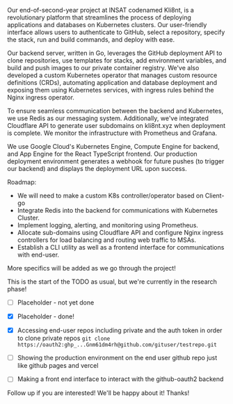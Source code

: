 Our end-of-second-year project at INSAT codenamed Kli8nt, is a revolutionary platform that streamlines the process of deploying applications and databases on Kubernetes clusters. Our user-friendly interface allows users to authenticate to GitHub, select a repository, specify the stack, run and build commands, and deploy with ease.

Our backend server, written in Go, leverages the GitHub deployment API to clone repositories, use templates for stacks, add environment variables, and build and push images to our private container registry. We've also developed a custom Kubernetes operator that manages custom resource definitions (CRDs), automating application and database deployment and exposing them using Kubernetes services, with ingress rules behind the Nginx ingress operator.

To ensure seamless communication between the backend and Kubernetes, we use Redis as our messaging system. Additionally, we've integrated Cloudflare API to generate user subdomains on kli8nt.xyz when deployment is complete. We monitor the infrastructure with Prometheus and Grafana.

We use Google Cloud's Kubernetes Engine, Compute Engine for backend, and App Engine for the React TypeScript frontend. Our production deployment environment generates a webhook for future pushes (to trigger our backend) and displays the deployment URL upon success.

Roadmap:

- We will need to make a custom K8s controller/operator based on Client-go
- Integrate Redis into the backend for communications with Kubernetes Cluster.
- Implement logging, alerting, and monitoring using Prometheus.
- Allocate sub-domains using Cloudflare API and configure Nginx ingress controllers for load balancing and routing web traffic to MSAs.
- Establish a CLI utility as well as a frontend interface for communications with end-user.

More specifics will be added as we go through the project!

This is the start of the TODO as usual, but we're currently in the research phase!

- [ ] Placeholder - not yet done
- [x] Placeholder - done!

- [x] Accessing end-user repos including private and the auth token in order to clone private repos `git clone https://oauth2:ghp_...Gnm61dm4rh@github.com/gituser/testrepo.git`
- [ ] Showing the production environment on the end user github repo just like github pages and vercel
- [ ] Making a front end interface to interact with the github-oauth2 backend

Follow up if you are interested! We'll be happy about it!
Thanks!

